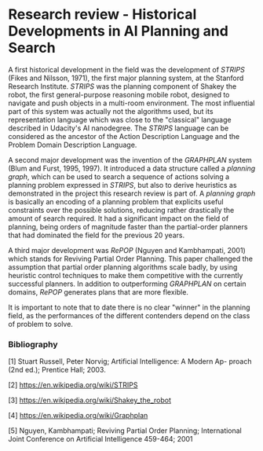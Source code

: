 # Research review - Historical Developments in AI Planning and Search

A first historical development in the field was the development of *STRIPS* (Fikes and Nilsson, 1971), the first major planning system, at the Stanford Research Institute. *STRIPS* was the planning component of Shakey the robot, the first general-purpose reasoning mobile robot, designed to navigate and push objects in a multi-room environment. The most influential part of this system was actually not the algorithms used, but its representation	language which was close to the "classical" language described in Udacity's AI nanodegree. The *STRIPS* language can be considered as the ancestor of the Action Description Language and the Problem Domain Description Language.

A second major development was the invention of the *GRAPHPLAN* system (Blum and Furst, 1995, 1997). It introduced a data structure called a *planning graph*, which can be used to search a sequence of actions solving a planning problem expressed in *STRIPS*, but also to derive heuristics as demonstrated in the project this research review is part of. A *planning graph* is basically an encoding of a planning problem that explicits useful constraints over the possible solutions, reducing rather drastically the amount of search required. It had a significant impact on the field of planning, being orders of magnitude faster than the partial-order planners that had dominated the field for the previous 20 years.

A third major development was *RePOP* (Nguyen and Kambhampati, 2001) which stands for Reviving Partial Order Planning. This paper challenged the assumption that partial order planning algorithms scale badly, by using heuristic control techniques to make them competitive with the currently successful planners. In addition to outperforming *GRAPHPLAN* on certain domains, *RePOP* generates plans that are more flexible. 

It is important to note that to date there is no clear "winner" in the planning field, as the performances of the different contenders depend on the class of problem to solve.


### Bibliography

[1] Stuart Russell, Peter Norvig; Artificial Intelligence: A Modern Ap-
proach (2nd ed.); Prentice Hall; 2003.

[2] https://en.wikipedia.org/wiki/STRIPS

[3] https://en.wikipedia.org/wiki/Shakey_the_robot

[4] https://en.wikipedia.org/wiki/Graphplan

[5] Nguyen, Kambhampati; Reviving Partial Order Planning; International Joint Conference on Artificial Intelligence 459-464; 2001
